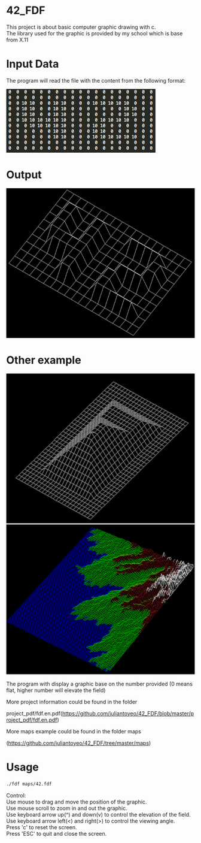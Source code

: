# 42_FDF

This project is about basic computer graphic drawing with c.\
The library used for the graphic is provided by my school which is base from X.11

# Input Data
The program will read the file with the content from the following format:

![input_data](https://github.com/juliantoyeo/42_FDF/blob/master/assets/Example_input.png)

# Output

<img src="https://github.com/juliantoyeo/42_FDF/blob/master/assets/FDF_42.png" width="640" height="400">

# Other example

<img src="https://github.com/juliantoyeo/42_FDF/blob/master/assets/FDF_pyramid.png" width="640" height="400">
<img src="https://github.com/juliantoyeo/42_FDF/blob/master/assets/FDF_earth.png" width="640" height="400">

The program with display a graphic base on the number provided (0 means flat, higher number will elevate the field)

More project information could be found in the folder 

project_pdf/fdf.en.pdf(https://github.com/juliantoyeo/42_FDF/blob/master/project_pdf/fdf.en.pdf) 

More maps example could be found in the folder maps 

(https://github.com/juliantoyeo/42_FDF/tree/master/maps) 


# Usage

```bash
./fdf maps/42.fdf
```


Control:</br>
Use mouse to drag and move the position of the graphic.</br>
Use mouse scroll to zoom in and out the graphic.</br>
Use keyboard arrow up(^) and down(v) to control the elevation of the field.</br>
Use keyboard arrow left(<) and right(>) to control the viewing angle.</br>
Press 'c' to reset the screen.</br>
Press 'ESC' to quit and close the screen.</br>
